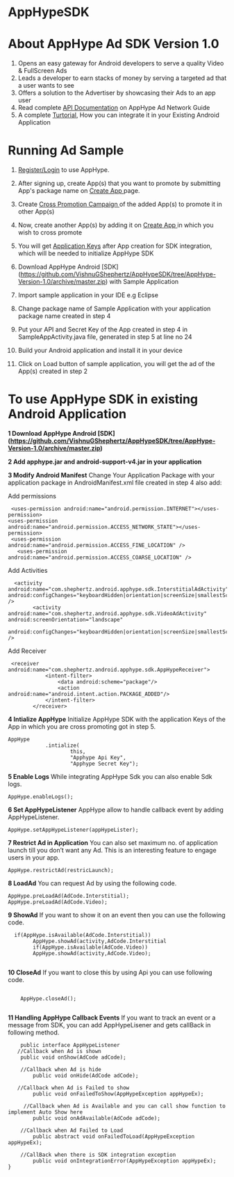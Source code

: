 AppHypeSDK
==========

# About AppHype Ad SDK Version 1.0

1. Opens an easy gateway for Android developers to serve a quality Video & FullScreen Ads
2. Leads a developer to earn stacks of money by serving a targeted ad that a user wants to see
3. Offers a solution to the Advertiser by showcasing their Ads to an app user
4. Read complete [API Documentation](http://apphype.shephertz.com/docs) on AppHype Ad Network Guide
5. A complete [Turtorial](http://apphype.shephertz.com/tutorial-android), How you can integrate it in your Existing Android Application

# Running Ad Sample

1. [Register/Login](http://apphype.shephertz.com/login) to use AppHype.
2. After signing up, create App(s) that you want to promote by submitting App's package name on  [Create App ](http://apphype.shephertz.com/app/apps#/addApp)page.
3. Create [Cross Promotion Campaign ](http://apphype.shephertz.com/app/apps#/createPromo)of the added App(s) to promote it in other App(s) 
4. Now, create another App(s) by adding it on [Create App ](http://apphype.shephertz.com/app/apps#/addApp)in which you wish to cross promote
5. You will get [Application Keys](http://apphype.shephertz.com/app/apps#/all) after App creation for SDK integration, which will be needed to initialize AppHype SDK
6. Download  AppHype Android [SDK] (https://github.com/VishnuGShephertz/AppHypeSDK/tree/AppHype-Version-1.0/archive/master.zip) with Sample Application
7. Import sample application in your IDE e.g Eclipse
8. Change package name of Sample Application with your application package name created in step 4 
9. Put your API and Secret Key of the App created in step 4 in SampleAppActivity.java file, generated in step 5 at line no 24

10. Build your Android application and install it in your device
11. Click on Load button of sample application, you will get the ad of the App(s) created in step 2

# To use AppHype SDK in existing Android Application



__1 Download  AppHype Android [SDK] (https://github.com/VishnuGShephertz/AppHypeSDK/tree/AppHype-Version-1.0/archive/master.zip)__

__2 Add apphype.jar and android-support-v4.jar in your application__

__3 Modify Android Manifest__ Change Your Application Package with your application package in AndroidManifest.xml file created in step 4 also add:


Add permissions 
```
 <uses-permission android:name="android.permission.INTERNET"></uses-permission>
<uses-permission android:name="android.permission.ACCESS_NETWORK_STATE"></uses-permission>
 <uses-permission android:name="android.permission.ACCESS_FINE_LOCATION" />
   <uses-permission android:name="android.permission.ACCESS_COARSE_LOCATION" />
```

Add Activities

```
  <activity android:name="com.shephertz.android.apphype.sdk.InterstitialAdActivity" android:configChanges="keyboardHidden|orientation|screenSize|smallestScreenSize" />
        <activity android:name="com.shephertz.android.apphype.sdk.VideoAdActivity" android:screenOrientation="landscape"
             android:configChanges="keyboardHidden|orientation|screenSize|smallestScreenSize" />
```
Add Receiver

```
 <receiver android:name="com.shephertz.android.apphype.sdk.AppHypeReceiver">
            <intent-filter>
                <data android:scheme="package"/>
                <action android:name="android.intent.action.PACKAGE_ADDED"/>
            </intent-filter>
        </receiver>
```

__4 Intialize AppHype__ Initialize AppHype SDK with the application Keys of the App in which you are cross promoting got in step 5.
```
AppHype
			.intialize(
					this,
					"Apphype Api Key",
					"Apphype Secret Key");
```

__5 Enable Logs__ While integrating AppHype Sdk you can also enable Sdk logs.

```
AppHype.enableLogs();

```
__6 Set AppHypeListener__ AppHype allow to handle callback event by adding AppHypeListener.

```
AppHype.setAppHypeListener(appHypeLister);

```

__7 Restrict Ad in Application__ You can also set maximum no. of application launch till you don’t want any Ad. This is an interesting feature to engage users in your app.
```
AppHype.restrictAd(restricLaunch);

```

__8 LoadAd__ You can request Ad by using the following code.

```
AppHype.preLoadAd(AdCode.Interstitial);
AppHype.preLoadAd(AdCode.Video);

```
__9 ShowAd__ If you want to show it on an event then you can use the following code.

```
  if(AppHype.isAvailable(AdCode.Interstitial))
		AppHype.showAd(activity,AdCode.Interstitial
		if(AppHype.isAvailable(AdCode.Video))
		AppHype.showAd(activity,AdCode.Video);
				
```
__10 CloseAd__  If you want to close this by using Api you can use following code.

```

	AppHype.closeAd();
				
```

			
__11 Handling AppHype Callback Events__ If you want to track an event or a message from SDK, you can add AppHypeLisener and gets callBack in following method.
``` 
    public interface AppHypeListener
   //Callback when Ad is shown
    public void onShow(AdCode adCode);

    //Callback when Ad is hide
        public void onHide(AdCode adCode);

   //Callback when Ad is Failed to show
        public void onFailedToShow(AppHypeException appHypeEx);

     //Callback when Ad is Available and you can call show function to implement Auto Show here
        public void onAdAvailable(AdCode adCode);

    //Callback when Ad Failed to Load
        public abstract void onFailedToLoad(AppHypeException appHypeEx);

    //CallBack when there is SDK integration exception
        public void onIntegrationError(AppHypeException appHypeEx);
}
				
```




